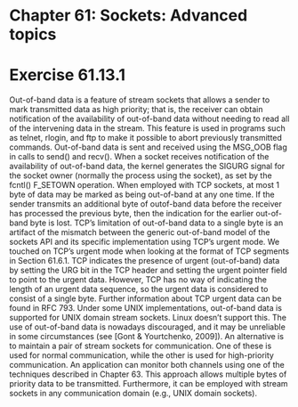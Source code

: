 # Chapter 61: Sockets: Advanced topics

# Exercise 61.13.1

Out-of-band data is a feature of stream sockets that allows a sender to mark transmitted data as high priority; that is, the receiver can obtain notification of the availability of out-of-band data without needing to read all of the intervening data in the
stream. This feature is used in programs such as telnet, rlogin, and ftp to make it possible
to abort previously transmitted commands. Out-of-band data is sent and received
using the MSG_OOB flag in calls to send() and recv(). When a socket receives notification
of the availability of out-of-band data, the kernel generates the SIGURG signal for the
socket owner (normally the process using the socket), as set by the fcntl() F_SETOWN
operation.
When employed with TCP sockets, at most 1 byte of data may be marked as
being out-of-band at any one time. If the sender transmits an additional byte of outof-band data before the receiver has processed the previous byte, then the indication for the earlier out-of-band byte is lost.
TCP’s limitation of out-of-band data to a single byte is an artifact of the mismatch between the generic out-of-band model of the sockets API and its specific implementation using TCP’s urgent mode. We touched on TCP’s urgent
mode when looking at the format of TCP segments in Section 61.6.1. TCP
indicates the presence of urgent (out-of-band) data by setting the URG bit in
the TCP header and setting the urgent pointer field to point to the urgent
data. However, TCP has no way of indicating the length of an urgent data
sequence, so the urgent data is considered to consist of a single byte.
Further information about TCP urgent data can be found in RFC 793.
Under some UNIX implementations, out-of-band data is supported for UNIX
domain stream sockets. Linux doesn’t support this.
The use of out-of-band data is nowadays discouraged, and it may be unreliable in
some circumstances (see [Gont & Yourtchenko, 2009]). An alternative is to maintain
a pair of stream sockets for communication. One of these is used for normal communication, while the other is used for high-priority communication. An application
can monitor both channels using one of the techniques described in Chapter 63.
This approach allows multiple bytes of priority data to be transmitted. Furthermore,
it can be employed with stream sockets in any communication domain (e.g., UNIX
domain sockets).
